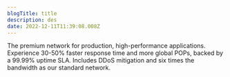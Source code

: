```yaml
---
blogTitle: title
description: des
date: 2022-12-11T11:39:08.008Z
---
```

<!--StartFragment-->

The premium network for production, high-performance applications. Experience 30-50% faster response time and more global POPs, backed by a 99.99% uptime SLA. Includes DDoS mitigation and six times the bandwidth as our standard network.



<!--EndFragment-->
